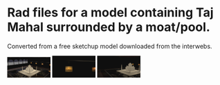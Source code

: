 # Rad files for a model containing Taj Mahal surrounded by a moat/pool.  

Converted from a free sketchup model downloaded from the interwebs.  

<img src="images/1.png " alt="drawing" style="width: 100px;"/>
<img src="images/2.png " alt="drawing" style="width: 100px;"/>
<img src="images/3.png " alt="drawing" style="width: 100px;"/>